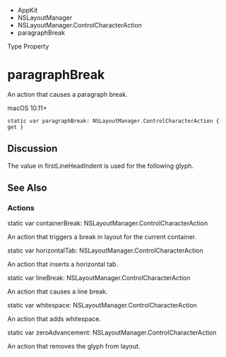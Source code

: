 

- AppKit
- NSLayoutManager
- NSLayoutManager.ControlCharacterAction
-  paragraphBreak 

Type Property

# paragraphBreak

An action that causes a paragraph break.

macOS 10.11+

``` source
static var paragraphBreak: NSLayoutManager.ControlCharacterAction { get }
```

## Discussion

The value in firstLineHeadIndent is used for the following glyph.

## See Also

### Actions

static var containerBreak: NSLayoutManager.ControlCharacterAction

An action that triggers a break in layout for the current container.

static var horizontalTab: NSLayoutManager.ControlCharacterAction

An action that inserts a horizontal tab.

static var lineBreak: NSLayoutManager.ControlCharacterAction

An action that causes a line break.

static var whitespace: NSLayoutManager.ControlCharacterAction

An action that adds whitespace.

static var zeroAdvancement: NSLayoutManager.ControlCharacterAction

An action that removes the glyph from layout.


